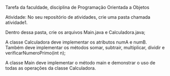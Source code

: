 Tarefa da faculdade, disciplina de Programação Orientada a Objetos

Atividade:
No seu repositório de atividades, crie uma pasta chamada atividade1.

Dentro dessa pasta, crie os arquivos Main.java e Calculadora.java;
 
A classe Calculadora deve implementar os atributos numA e numB. Também deve implementar os métodos somar, subtrair, multiplicar, dividir e verificarNumeroPrimo(int n);

A classe Main deve implementar o método main e demonstrar o uso de todas as operações da classe Calculadora.
 
  
 
   
